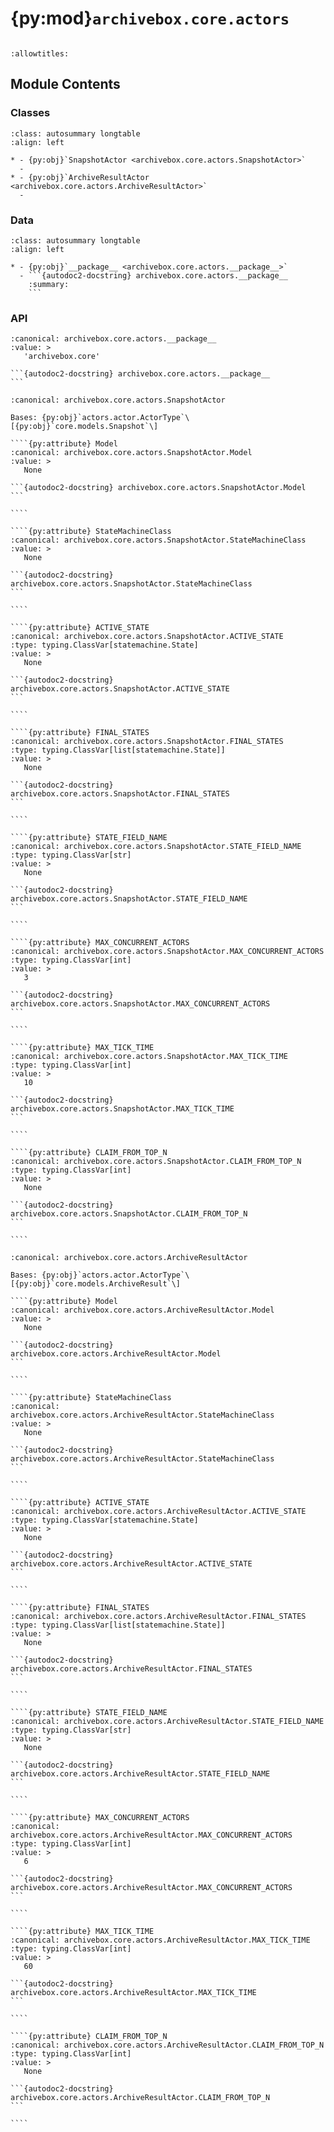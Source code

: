 # {py:mod}`archivebox.core.actors`

```{py:module} archivebox.core.actors
```

```{autodoc2-docstring} archivebox.core.actors
:allowtitles:
```

## Module Contents

### Classes

````{list-table}
:class: autosummary longtable
:align: left

* - {py:obj}`SnapshotActor <archivebox.core.actors.SnapshotActor>`
  -
* - {py:obj}`ArchiveResultActor <archivebox.core.actors.ArchiveResultActor>`
  -
````

### Data

````{list-table}
:class: autosummary longtable
:align: left

* - {py:obj}`__package__ <archivebox.core.actors.__package__>`
  - ```{autodoc2-docstring} archivebox.core.actors.__package__
    :summary:
    ```
````

### API

````{py:data} __package__
:canonical: archivebox.core.actors.__package__
:value: >
   'archivebox.core'

```{autodoc2-docstring} archivebox.core.actors.__package__
```

````

`````{py:class} SnapshotActor(mode: typing.Literal[thread, process] | None = None, **launch_kwargs: actors.actor.LaunchKwargs)
:canonical: archivebox.core.actors.SnapshotActor

Bases: {py:obj}`actors.actor.ActorType`\[{py:obj}`core.models.Snapshot`\]

````{py:attribute} Model
:canonical: archivebox.core.actors.SnapshotActor.Model
:value: >
   None

```{autodoc2-docstring} archivebox.core.actors.SnapshotActor.Model
```

````

````{py:attribute} StateMachineClass
:canonical: archivebox.core.actors.SnapshotActor.StateMachineClass
:value: >
   None

```{autodoc2-docstring} archivebox.core.actors.SnapshotActor.StateMachineClass
```

````

````{py:attribute} ACTIVE_STATE
:canonical: archivebox.core.actors.SnapshotActor.ACTIVE_STATE
:type: typing.ClassVar[statemachine.State]
:value: >
   None

```{autodoc2-docstring} archivebox.core.actors.SnapshotActor.ACTIVE_STATE
```

````

````{py:attribute} FINAL_STATES
:canonical: archivebox.core.actors.SnapshotActor.FINAL_STATES
:type: typing.ClassVar[list[statemachine.State]]
:value: >
   None

```{autodoc2-docstring} archivebox.core.actors.SnapshotActor.FINAL_STATES
```

````

````{py:attribute} STATE_FIELD_NAME
:canonical: archivebox.core.actors.SnapshotActor.STATE_FIELD_NAME
:type: typing.ClassVar[str]
:value: >
   None

```{autodoc2-docstring} archivebox.core.actors.SnapshotActor.STATE_FIELD_NAME
```

````

````{py:attribute} MAX_CONCURRENT_ACTORS
:canonical: archivebox.core.actors.SnapshotActor.MAX_CONCURRENT_ACTORS
:type: typing.ClassVar[int]
:value: >
   3

```{autodoc2-docstring} archivebox.core.actors.SnapshotActor.MAX_CONCURRENT_ACTORS
```

````

````{py:attribute} MAX_TICK_TIME
:canonical: archivebox.core.actors.SnapshotActor.MAX_TICK_TIME
:type: typing.ClassVar[int]
:value: >
   10

```{autodoc2-docstring} archivebox.core.actors.SnapshotActor.MAX_TICK_TIME
```

````

````{py:attribute} CLAIM_FROM_TOP_N
:canonical: archivebox.core.actors.SnapshotActor.CLAIM_FROM_TOP_N
:type: typing.ClassVar[int]
:value: >
   None

```{autodoc2-docstring} archivebox.core.actors.SnapshotActor.CLAIM_FROM_TOP_N
```

````

`````

`````{py:class} ArchiveResultActor(mode: typing.Literal[thread, process] | None = None, **launch_kwargs: actors.actor.LaunchKwargs)
:canonical: archivebox.core.actors.ArchiveResultActor

Bases: {py:obj}`actors.actor.ActorType`\[{py:obj}`core.models.ArchiveResult`\]

````{py:attribute} Model
:canonical: archivebox.core.actors.ArchiveResultActor.Model
:value: >
   None

```{autodoc2-docstring} archivebox.core.actors.ArchiveResultActor.Model
```

````

````{py:attribute} StateMachineClass
:canonical: archivebox.core.actors.ArchiveResultActor.StateMachineClass
:value: >
   None

```{autodoc2-docstring} archivebox.core.actors.ArchiveResultActor.StateMachineClass
```

````

````{py:attribute} ACTIVE_STATE
:canonical: archivebox.core.actors.ArchiveResultActor.ACTIVE_STATE
:type: typing.ClassVar[statemachine.State]
:value: >
   None

```{autodoc2-docstring} archivebox.core.actors.ArchiveResultActor.ACTIVE_STATE
```

````

````{py:attribute} FINAL_STATES
:canonical: archivebox.core.actors.ArchiveResultActor.FINAL_STATES
:type: typing.ClassVar[list[statemachine.State]]
:value: >
   None

```{autodoc2-docstring} archivebox.core.actors.ArchiveResultActor.FINAL_STATES
```

````

````{py:attribute} STATE_FIELD_NAME
:canonical: archivebox.core.actors.ArchiveResultActor.STATE_FIELD_NAME
:type: typing.ClassVar[str]
:value: >
   None

```{autodoc2-docstring} archivebox.core.actors.ArchiveResultActor.STATE_FIELD_NAME
```

````

````{py:attribute} MAX_CONCURRENT_ACTORS
:canonical: archivebox.core.actors.ArchiveResultActor.MAX_CONCURRENT_ACTORS
:type: typing.ClassVar[int]
:value: >
   6

```{autodoc2-docstring} archivebox.core.actors.ArchiveResultActor.MAX_CONCURRENT_ACTORS
```

````

````{py:attribute} MAX_TICK_TIME
:canonical: archivebox.core.actors.ArchiveResultActor.MAX_TICK_TIME
:type: typing.ClassVar[int]
:value: >
   60

```{autodoc2-docstring} archivebox.core.actors.ArchiveResultActor.MAX_TICK_TIME
```

````

````{py:attribute} CLAIM_FROM_TOP_N
:canonical: archivebox.core.actors.ArchiveResultActor.CLAIM_FROM_TOP_N
:type: typing.ClassVar[int]
:value: >
   None

```{autodoc2-docstring} archivebox.core.actors.ArchiveResultActor.CLAIM_FROM_TOP_N
```

````

`````
